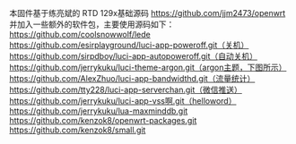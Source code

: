 本固件基于练亮斌的 RTD 129x基础源码  https://github.com/jjm2473/openwrt
并加入一些额外的软件包，主要使用源码如下：
https://github.com/coolsnowwolf/lede
https://github.com/esirplayground/luci-app-poweroff.git（关机）
https://github.com/sirpdboy/luci-app-autopoweroff.git（自动关机）
https://github.com/jerrykuku/luci-theme-argon.git（argon主题，下图所示）
https://github.com/AlexZhuo/luci-app-bandwidthd.git（流量统计）
https://github.com/tty228/luci-app-serverchan.git（微信推送）
https://github.com/jerrykuku/luci-app-vss啊.git（helloword）
https://github.com/jerrykuku/lua-maxminddb.git
https://github.com/kenzok8/openwrt-packages.git
https://github.com/kenzok8/small.git
